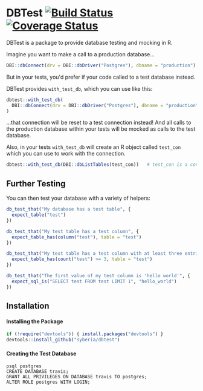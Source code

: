 DBTest [![Build Status](https://travis-ci.org/syberia/dbtest.svg?branch=master)](https://travis-ci.org/syberia/dbtest) [![Coverage Status](https://coveralls.io/repos/syberia/dbtest/badge.svg?branch=master)](https://coveralls.io/r/syberia/dbtest)
=============

DBTest is a package to provide database testing and mocking in R.

Imagine you want to make a call to a production database...

```R
DBI::dbConnect(drv = DBI::dbDriver("Postgres"), dbname = "production")
```

But in your tests, you'd prefer if your code called to a test database instead.

DBTest provides `with_test_db`, which you can use like this:

```R
dbtest::with_test_db(
  DBI::dbConnect(drv = DBI::dbDriver("Postgres"), dbname = "production")
)
```

...that connection will be reset to a test connection instead!  And all calls to the production database within your tests will be mocked as calls to the test database.

Also, in your tests `with_test_db` will create an R object called `test_con` which you can use to work with the connection.

```R
dbtest::with_test_db(DBI::dbListTables(test_con))   # test_con is a connection to the test database.
```


## Further Testing

You can then test your database with a variety of helpers:

```R
db_test_that("My database has a test table", {
  expect_table("test")
})

db_test_that("My test table has a test column", {
  expect_table_has(column("test"), table = "test")
})

db_test_that("My test table has a test column with at least three entries", {
  expect_table_has(count("test") >= 3, table = "test")
})

db_test_that("The first value of my test column is 'hello world'", {
  expect_sql_is("SELECT test FROM test LIMIT 1", "hello_world")
})
```


## Installation

#### Installing the Package

```R
if (!require("devtools")) { install.packages("devtools") }
devtools::install_github("syberia/dbtest")
```

#### Creating the Test Database

```
psql postgres
CREATE DATABASE travis;
GRANT ALL PRIVILEGES ON DATABASE travis TO postgres;
ALTER ROLE postgres WITH LOGIN;
```
